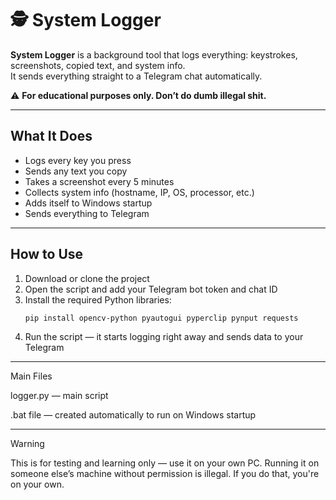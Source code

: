 # 🕵️ System Logger

**System Logger** is a background tool that logs everything: keystrokes, screenshots, copied text, and system info.  
It sends everything straight to a Telegram chat automatically.

⚠️ **For educational purposes only. Don’t do dumb illegal shit.**

---

## What It Does
- Logs every key you press  
- Sends any text you copy  
- Takes a screenshot every 5 minutes  
- Collects system info (hostname, IP, OS, processor, etc.)  
- Adds itself to Windows startup  
- Sends everything to Telegram  

---

## How to Use
1. Download or clone the project  
2. Open the script and add your Telegram bot token and chat ID  
3. Install the required Python libraries:
   ```bash
   pip install opencv-python pyautogui pyperclip pynput requests

4. Run the script — it starts logging right away and sends data to your Telegram




---

Main Files

logger.py — main script

.bat file — created automatically to run on Windows startup



---

Warning

This is for testing and learning only — use it on your own PC.
Running it on someone else’s machine without permission is illegal. If you do that, you're on your own.